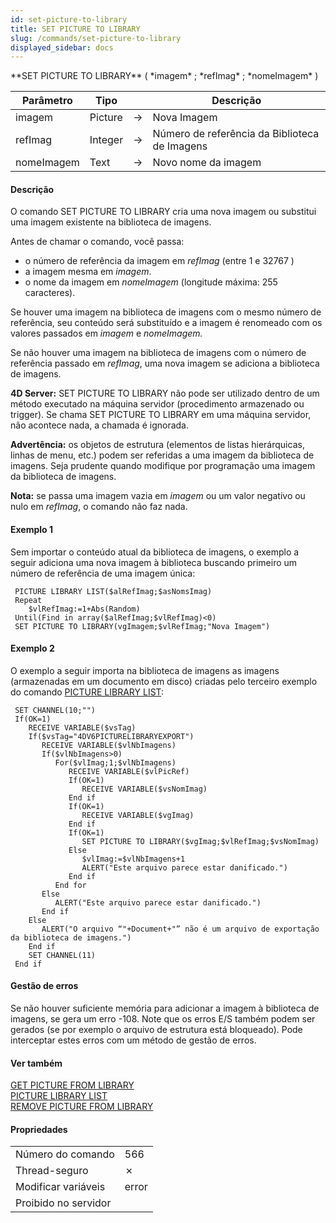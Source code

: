 ```yaml
---
id: set-picture-to-library
title: SET PICTURE TO LIBRARY
slug: /commands/set-picture-to-library
displayed_sidebar: docs
---
```


<!--REF #_command_.SET PICTURE TO LIBRARY.Syntax-->**SET PICTURE TO LIBRARY** ( *imagem* ; *refImag* ; *nomeImagem* )<!-- END REF-->
<!--REF #_command_.SET PICTURE TO LIBRARY.Params-->
| Parâmetro | Tipo |  | Descrição |
| --- | --- | --- | --- |
| imagem | Picture | &#8594;  | Nova Imagem |
| refImag | Integer | &#8594;  | Número de referência da Biblioteca de Imagens |
| nomeImagem | Text | &#8594;  | Novo nome da imagem |

<!-- END REF-->

#### Descrição 

<!--REF #_command_.SET PICTURE TO LIBRARY.Summary-->O comando SET PICTURE TO LIBRARY cria uma nova imagem ou substitui uma imagem existente na biblioteca de imagens.<!-- END REF-->

Antes de chamar o comando, você passa:

* o número de referência da imagem em *refImag* (entre 1 e 32767 )
* a imagem mesma em *imagem*.
* o nome da imagem em *nomeImagem* (longitude máxima: 255 caracteres).

Se houver uma imagem na biblioteca de imagens com o mesmo número de referência, seu conteúdo será substituído e a imagem é renomeado com os valores passados em *imagem* e *nomeImagem.*  
  
Se não houver uma imagem na biblioteca de imagens com o número de referência passado em *refImag*, uma nova imagem se adiciona a biblioteca de imagens.

**4D Server:** SET PICTURE TO LIBRARY não pode ser utilizado dentro de um método executado na máquina servidor (procedimento armazenado ou trigger). Se chama SET PICTURE TO LIBRARY em uma máquina servidor, não acontece nada, a chamada é ignorada.

**Advertência:** os objetos de estrutura (elementos de listas hierárquicas, linhas de menu, etc.) podem ser referidas a uma imagem da biblioteca de imagens. Seja prudente quando modifique por programação uma imagem da biblioteca de imagens.

**Nota:** se passa uma imagem vazia em *imagem* ou um valor negativo ou nulo em *refImag*, o comando não faz nada.

#### Exemplo 1 

Sem importar o conteúdo atual da biblioteca de imagens, o exemplo a seguir adiciona uma nova imagem à biblioteca buscando primeiro um número de referência de uma imagem única: 

```4d
 PICTURE LIBRARY LIST($alRefImag;$asNomsImag)
 Repeat
    $vlRefImag:=1+Abs(Random)
 Until(Find in array($alRefImag;$vlRefImag)<0)
 SET PICTURE TO LIBRARY(vgImagem;$vlRefImag;"Nova Imagem")
```

#### Exemplo 2 

O exemplo a seguir importa na biblioteca de imagens as imagens (armazenadas em um documento em disco) criadas pelo terceiro exemplo do comando [PICTURE LIBRARY LIST](picture-library-list.md "PICTURE LIBRARY LIST"): 

```4d
 SET CHANNEL(10;"")
 If(OK=1)
    RECEIVE VARIABLE($vsTag)
    If($vsTag="4DV6PICTURELIBRARYEXPORT")
       RECEIVE VARIABLE($vlNbImagens)
       If($vlNbImagens>0)
          For($vlImag;1;$vlNbImagens)
             RECEIVE VARIABLE($vlPicRef)
             If(OK=1)
                RECEIVE VARIABLE($vsNomImag)
             End if
             If(OK=1)
                RECEIVE VARIABLE($vgImag)
             End if
             If(OK=1)
                SET PICTURE TO LIBRARY($vgImag;$vlRefImag;$vsNomImag)
             Else
                $vlImag:=$vlNbImagens+1
                ALERT("Este arquivo parece estar danificado.")
             End if
          End for
       Else
          ALERT("Este arquivo parece estar danificado.")
       End if
    Else
       ALERT("O arquivo “"+Document+"” não é um arquivo de exportação da biblioteca de imagens.")
    End if
    SET CHANNEL(11)
 End if
```

#### Gestão de erros 

Se não houver suficiente memória para adicionar a imagem à biblioteca de imagens, se gera um erro -108\. Note que os erros E/S também podem ser gerados (se por exemplo o arquivo de estrutura está bloqueado). Pode interceptar estes erros com um método de gestão de erros.

#### Ver também 

[GET PICTURE FROM LIBRARY](get-picture-from-library.md)  
[PICTURE LIBRARY LIST](picture-library-list.md)  
[REMOVE PICTURE FROM LIBRARY](remove-picture-from-library.md)  

#### Propriedades

|  |  |
| --- | --- |
| Número do comando | 566 |
| Thread-seguro | &cross; |
| Modificar variáveis | error |
| Proibido no servidor ||


